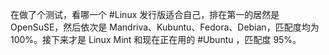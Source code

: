 在做了个测试，看哪一个 #Linux 发行版适合自己，排在第一的居然是 OpenSuSE，然后依次是 Mandriva、Kubuntu、Fedora、Debian，匹配度均为 100%。接下来才是 Linux Mint 和现在正在用的 #Ubuntu ，匹配度 95%。 ​​​​